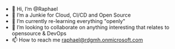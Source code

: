 - 👋 Hi, I’m @Raphael 
- 👀 I’m a Junkie for Cloud, CI/CD and Open Source
- 🌱 I’m currently re-learning everything "openly" 
- 💞️ I’m looking to collaborate on anything interesting that relates to opensource & DevOps
- 📫 How to reach me raphael@rdgmh.onmicrosoft.com

<!---
raphgm/raphgm is a ✨ special ✨ repository because its `README.md` (this file) appears on your GitHub profile.
You can click the Preview link to take a look at your changes.
--->
